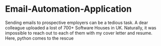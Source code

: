 # Email-Automation-Application
Sending emails to prospective employers can be a tedious task. A dear colleague uploaded a lost of 700+ Software Houses in UK. Naturally, it was impossible to reach out to each of them with my cover letter and resume. Here, python comes to the rescue
